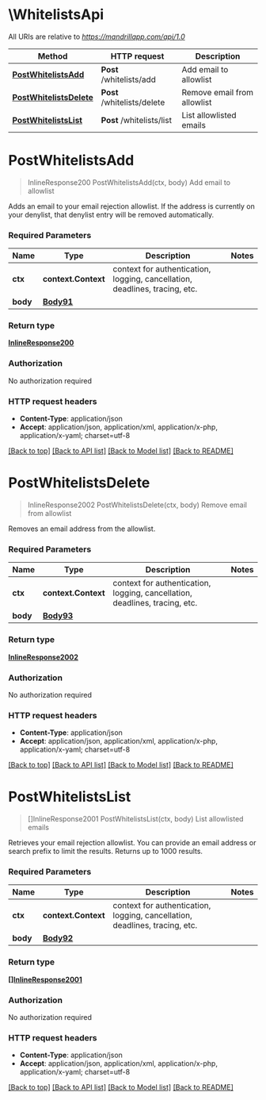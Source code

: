 # \WhitelistsApi

All URIs are relative to *https://mandrillapp.com/api/1.0*

Method | HTTP request | Description
------------- | ------------- | -------------
[**PostWhitelistsAdd**](WhitelistsApi.md#PostWhitelistsAdd) | **Post** /whitelists/add | Add email to allowlist
[**PostWhitelistsDelete**](WhitelistsApi.md#PostWhitelistsDelete) | **Post** /whitelists/delete | Remove email from allowlist
[**PostWhitelistsList**](WhitelistsApi.md#PostWhitelistsList) | **Post** /whitelists/list | List allowlisted emails


# **PostWhitelistsAdd**
> InlineResponse200 PostWhitelistsAdd(ctx, body)
Add email to allowlist

Adds an email to your email rejection allowlist. If the address is currently on your denylist, that denylist entry will be removed automatically.

### Required Parameters

Name | Type | Description  | Notes
------------- | ------------- | ------------- | -------------
 **ctx** | **context.Context** | context for authentication, logging, cancellation, deadlines, tracing, etc.
  **body** | [**Body91**](Body91.md)|  | 

### Return type

[**InlineResponse200**](inline_response_200.md)

### Authorization

No authorization required

### HTTP request headers

 - **Content-Type**: application/json
 - **Accept**: application/json, application/xml, application/x-php, application/x-yaml; charset=utf-8

[[Back to top]](#) [[Back to API list]](../README.md#documentation-for-api-endpoints) [[Back to Model list]](../README.md#documentation-for-models) [[Back to README]](../README.md)

# **PostWhitelistsDelete**
> InlineResponse2002 PostWhitelistsDelete(ctx, body)
Remove email from allowlist

Removes an email address from the allowlist.

### Required Parameters

Name | Type | Description  | Notes
------------- | ------------- | ------------- | -------------
 **ctx** | **context.Context** | context for authentication, logging, cancellation, deadlines, tracing, etc.
  **body** | [**Body93**](Body93.md)|  | 

### Return type

[**InlineResponse2002**](inline_response_200_2.md)

### Authorization

No authorization required

### HTTP request headers

 - **Content-Type**: application/json
 - **Accept**: application/json, application/xml, application/x-php, application/x-yaml; charset=utf-8

[[Back to top]](#) [[Back to API list]](../README.md#documentation-for-api-endpoints) [[Back to Model list]](../README.md#documentation-for-models) [[Back to README]](../README.md)

# **PostWhitelistsList**
> []InlineResponse2001 PostWhitelistsList(ctx, body)
List allowlisted emails

Retrieves your email rejection allowlist. You can provide an email address or search prefix to limit the results. Returns up to 1000 results.

### Required Parameters

Name | Type | Description  | Notes
------------- | ------------- | ------------- | -------------
 **ctx** | **context.Context** | context for authentication, logging, cancellation, deadlines, tracing, etc.
  **body** | [**Body92**](Body92.md)|  | 

### Return type

[**[]InlineResponse2001**](inline_response_200_1.md)

### Authorization

No authorization required

### HTTP request headers

 - **Content-Type**: application/json
 - **Accept**: application/json, application/xml, application/x-php, application/x-yaml; charset=utf-8

[[Back to top]](#) [[Back to API list]](../README.md#documentation-for-api-endpoints) [[Back to Model list]](../README.md#documentation-for-models) [[Back to README]](../README.md)

